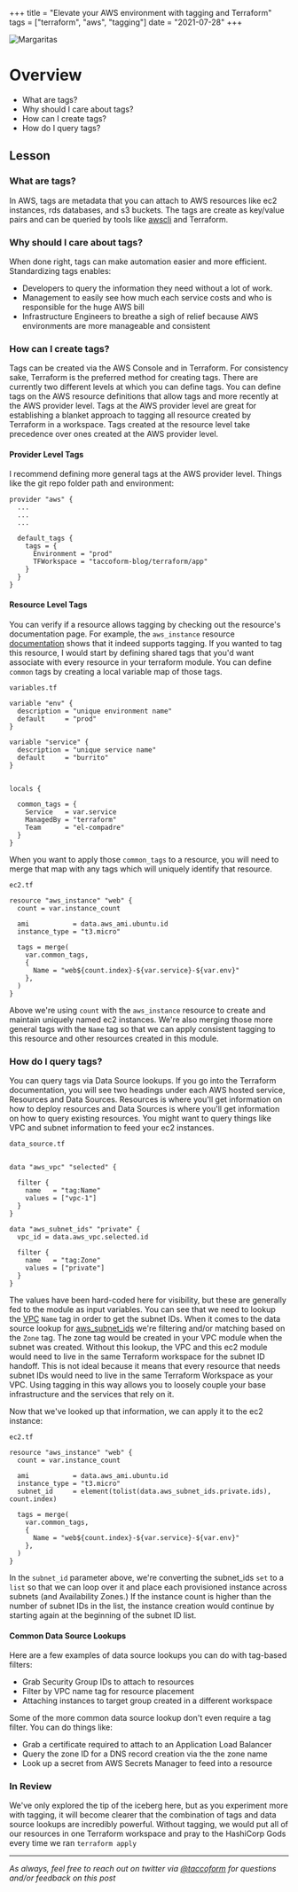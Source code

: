 +++
title =  "Elevate your AWS environment with tagging and Terraform"
tags = ["terraform", "aws", "tagging"]
date = "2021-07-28"
+++


![Margaritas](https://taccoform-blog.sfo2.digitaloceanspaces.com/static/post/tfg_p2/header.jpg)


# Overview

* What are tags? 
* Why should I care about tags? 
* How can I create tags? 
* How do I query tags?  


## Lesson

### What are tags?

In AWS, tags are metadata that you can attach to AWS resources like ec2 instances, rds databases, and s3 buckets. The tags are create as key/value pairs and can be queried by tools like [awscli](https://aws.amazon.com/cli/) and Terraform. 

### Why should I care about tags?

When done right, tags can make automation easier and more efficient. Standardizing tags enables:
* Developers to query the information they need without a lot of work. 
* Management to easily see how much each service costs and who is responsible for the huge AWS bill
* Infrastructure Engineers to breathe a sigh of relief because AWS environments are more manageable and consistent 

### How can I create tags? 

Tags can be created via the AWS Console and in Terraform. For consistency sake, Terraform is the preferred method for creating tags. There are currently two different levels at which you can define tags. You can define tags on the AWS resource definitions that allow tags and more recently at the AWS provider level. Tags at the AWS provider level are great for establishing a blanket approach to tagging all resource created by Terraform in a workspace. Tags created at the resource level take precedence over ones created at the AWS provider level.  

#### Provider Level Tags

I recommend defining more general tags at the AWS provider level. Things like the git repo folder path and environment:

```hcl
provider "aws" {
  ...
  ...
  ...

  default_tags {
    tags = {
      Environment = "prod"
      TFWorkspace = "taccoform-blog/terraform/app"
    }
  }
}
```


#### Resource Level Tags

You can verify if a resource allows tagging by checking out the resource's documentation page. For example, the `aws_instance` resource [documentation](https://registry.terraform.io/providers/hashicorp/aws/latest/docs/resources/instance#tags) shows that it indeed supports tagging. If you wanted to tag this resource, I would start by defining shared tags that you'd want associate with every resource in your terraform module. You can define `common` tags by creating a local variable map of those tags.

`variables.tf`
```hcl
variable "env" {
  description = "unique environment name"
  default     = "prod"
}

variable "service" {
  description = "unique service name"
  default     = "burrito"
}


locals {

  common_tags = {
    Service   = var.service
    ManagedBy = "terraform"
    Team      = "el-compadre"
  }
}
```

When you want to apply those `common_tags` to a resource, you will need to merge that map with any tags which will uniquely identify that resource.


`ec2.tf`
```
resource "aws_instance" "web" {
  count = var.instance_count

  ami           = data.aws_ami.ubuntu.id
  instance_type = "t3.micro"

  tags = merge(
    var.common_tags,
    {
      Name = "web${count.index}-${var.service}-${var.env}"
    },
  )
}
```
Above we're using `count` with the `aws_instance` resource to create and maintain uniquely named ec2 instances. We're also merging those more general tags with the `Name` tag so that we can apply consistent tagging to this resource and other resources created in this module.



### How do I query tags?

You can query tags via Data Source lookups. If you go into the Terraform documentation, you will see two headings under each AWS hosted service, Resources and Data Sources. Resources is where you'll get information on how to deploy resources and Data Sources is where you'll get information on how to query existing resources. You might want to query things like VPC and subnet information to feed your ec2 instances. 

`data_source.tf`
```hcl

data "aws_vpc" "selected" {
  
  filter {
    name   = "tag:Name"
    values = ["vpc-1"] 
  }
}

data "aws_subnet_ids" "private" {
  vpc_id = data.aws_vpc.selected.id

  filter {
    name   = "tag:Zone"
    values = ["private"]
  }
}
```

The values have been hard-coded here for visibility, but these are generally fed to the module as input variables. You can see that we need to lookup the [VPC](https://registry.terraform.io/providers/hashicorp/aws/latest/docs/data-sources/vpc) `Name` tag in order to get the subnet IDs. When it comes to the data source lookup for [aws_subnet_ids](https://registry.terraform.io/providers/hashicorp/aws/latest/docs/data-sources/subnet_ids) we're filtering and/or matching based on the `Zone` tag. The zone tag would be created in your VPC module when the subnet was created. Without this lookup, the VPC and this ec2 module would need to live in the same Terraform workspace for the subnet ID handoff. This is not ideal because it means that every resource that needs subnet IDs would need to live in the same Terraform Workspace as your VPC. Using tagging in this way allows you to loosely couple your base infrastructure and the services that rely on it. 

Now that we've looked up that information, we can apply it to the ec2 instance:

`ec2.tf`
```
resource "aws_instance" "web" {
  count = var.instance_count

  ami           = data.aws_ami.ubuntu.id
  instance_type = "t3.micro"
  subnet_id     = element(tolist(data.aws_subnet_ids.private.ids), count.index)

  tags = merge(
    var.common_tags,
    {
      Name = "web${count.index}-${var.service}-${var.env}"
    },
  )
}
```
In the `subnet_id` parameter above, we're converting the subnet_ids `set` to a `list` so that we can loop over it and place each provisioned instance across subnets (and Availability Zones.) If the instance count is higher than the number of subnet IDs in the list, the instance creation would continue by starting again at the beginning of the subnet ID list. 

#### Common Data Source Lookups 

Here are a few examples of data source lookups you can do with tag-based filters:
* Grab Security Group IDs to attach to resources
* Filter by VPC name tag for resource placement
* Attaching instances to target group created in a different workspace 

Some of the more common data source lookup don't even require a tag filter. You can do things like: 

* Grab a certificate required to attach to an Application Load Balancer
* Query the zone ID for a DNS record creation via the the zone name 
* Look up a secret from AWS Secrets Manager to feed into a resource 

### In Review


We've only explored the tip of the iceberg here, but as you experiment more with tagging, it will become clearer that the combination of tags and data source lookups are incredibly powerful. Without tagging, we would put all of our resources in one Terraform workspace and pray to the HashiCorp Gods every time we ran `terraform apply`


---
_As always, feel free to reach out on twitter via [@taccoform](https://twitter.com/taccoform) for questions and/or feedback on this post_
